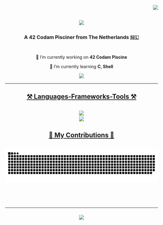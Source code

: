 <img align="right" src="https://visitor-badge.laobi.icu/badge?page_id=neeow.neeow" />

<h1 align="center">
    <img src="https://readme-typing-svg.herokuapp.com/?font=Righteous&size=35&center=true&vCenter=true&width=500&height=70&duration=4000&lines=Welcome+to+my+profile!+👋;+I'm+Neo!;" />
</h1>

<h3 align="center">A 42 Codam Pisciner from The Netherlands 🇳🇱</h3>

<br/>

<div align="center">
 
 🔭 I’m currently working on **42 Codam Piscine**
 
 🌱 I’m currently learning **C, Shell**
 
 </div>
 
<div align="center"> 
  <a href="mailto:nchan@student.codam.nl">
    <img src="https://img.shields.io/badge/Gmail-333333?style=for-the-badge&logo=gmail&logoColor=red" />
      
</div>

 <hr/>
 
<h2 align="center">⚒️ Languages-Frameworks-Tools ⚒️</h2>
<br/>
<div align="center">
    <img src="https://skillicons.dev/icons?i=nodejs,github,python,javascript,typescript,express,firebase,mongodb,c,java" /><br>
    <img src="https://skillicons.dev/icons?i=react,r,bootstrap,mui,mysql,flask,html,css,vscode,figma,git" />

<div align="center">
  <h2>🐍 My Contributions 🐍</h2>
  <br>
  <img alt="snake eating my contributions" src="https://raw.githubusercontent.com/salesp07/salesp07/output/github-contribution-grid-snake.svg" />
  
  <br/><br/><br/>
</div>

<hr/>

<h3 align="center">
    <img src="https://readme-typing-svg.herokuapp.com/?font=Righteous&size=25&center=true&vCenter=true&width=500&height=70&duration=4000&lines=Thanks+for+visiting!+✌️;+See+you+next+time+:)">
</h3>

<br/>
